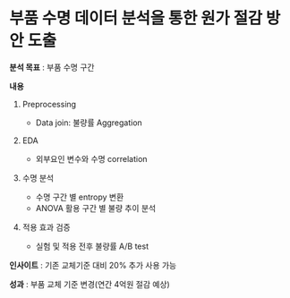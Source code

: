 # 부품 수명 데이터 분석을 통한 원가 절감 방안 도출

**분석 목표** : 부품 수명 구간 

**내용**
1. Preprocessing 
   - Data join: 불량률 Aggregation
   
2. EDA
    - 외부요인 변수와 수명 correlation

3. 수명 분석
   - 수명 구간 별 entropy 변환
   - ANOVA 활용 구간 별 불량 추이 분석

4. 적용 효과 검증
   - 실험 및 적용 전후 불량률 A/B test
  
 
**인사이트** : 기존 교체기준 대비 20% 추가 사용 가능

**성과** : 부품 교체 기준 변경(연간 4억원 절감 예상)
